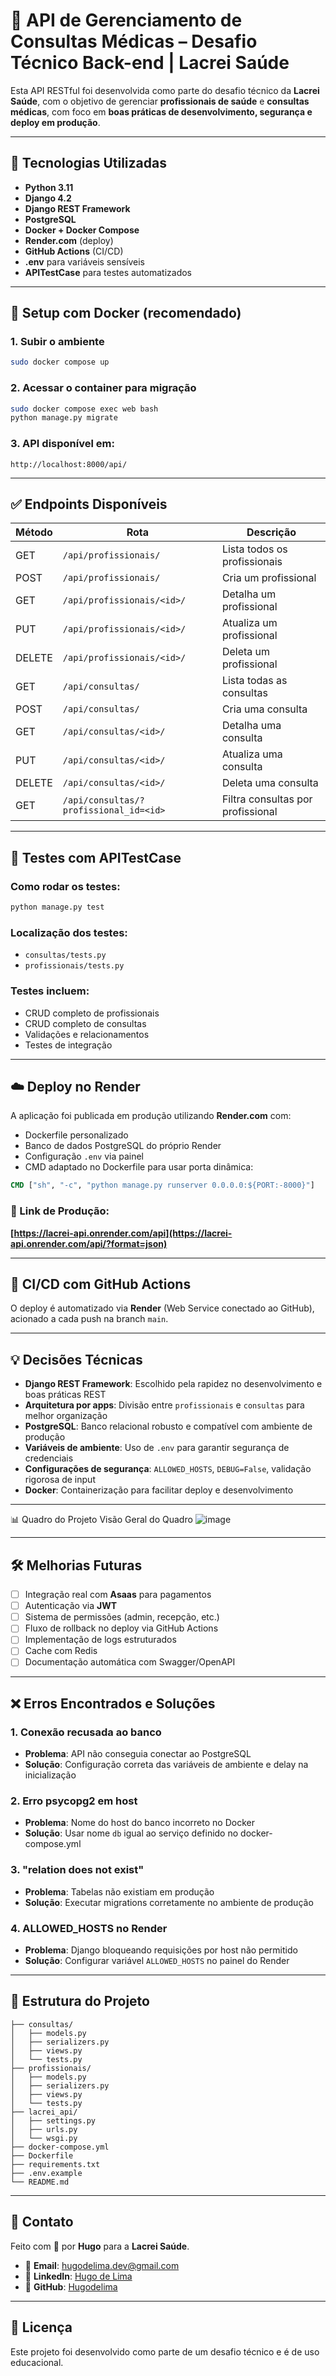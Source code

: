 # 🏥 API de Gerenciamento de Consultas Médicas – Desafio Técnico Back-end | Lacrei Saúde

Esta API RESTful foi desenvolvida como parte do desafio técnico da **Lacrei Saúde**, com o objetivo de gerenciar **profissionais de saúde** e **consultas médicas**, com foco em **boas práticas de desenvolvimento, segurança e deploy em produção**.

---

## 🚀 Tecnologias Utilizadas

- **Python 3.11**
- **Django 4.2**
- **Django REST Framework**
- **PostgreSQL**
- **Docker + Docker Compose**
- **Render.com** (deploy)
- **GitHub Actions** (CI/CD)
- **.env** para variáveis sensíveis
- **APITestCase** para testes automatizados

---

## 🐳 Setup com Docker (recomendado)

### 1. Subir o ambiente
```bash
sudo docker compose up
```

### 2. Acessar o container para migração
```bash
sudo docker compose exec web bash
python manage.py migrate
```

### 3. API disponível em:
```
http://localhost:8000/api/
```

---

## ✅ Endpoints Disponíveis

| Método | Rota | Descrição |
|--------|------|-----------|
| GET | `/api/profissionais/` | Lista todos os profissionais |
| POST | `/api/profissionais/` | Cria um profissional |
| GET | `/api/profissionais/<id>/` | Detalha um profissional |
| PUT | `/api/profissionais/<id>/` | Atualiza um profissional |
| DELETE | `/api/profissionais/<id>/` | Deleta um profissional |
| GET | `/api/consultas/` | Lista todas as consultas |
| POST | `/api/consultas/` | Cria uma consulta |
| GET | `/api/consultas/<id>/` | Detalha uma consulta |
| PUT | `/api/consultas/<id>/` | Atualiza uma consulta |
| DELETE | `/api/consultas/<id>/` | Deleta uma consulta |
| GET | `/api/consultas/?profissional_id=<id>` | Filtra consultas por profissional |

---

## 🧪 Testes com APITestCase

### Como rodar os testes:
```bash
python manage.py test
```

### Localização dos testes:
- `consultas/tests.py`
- `profissionais/tests.py`

### Testes incluem:
- CRUD completo de profissionais
- CRUD completo de consultas
- Validações e relacionamentos
- Testes de integração

---

## ☁️ Deploy no Render

A aplicação foi publicada em produção utilizando **Render.com** com:

- Dockerfile personalizado
- Banco de dados PostgreSQL do próprio Render
- Configuração `.env` via painel
- CMD adaptado no Dockerfile para usar porta dinâmica:

```dockerfile
CMD ["sh", "-c", "python manage.py runserver 0.0.0.0:${PORT:-8000}"]
```

### 🔗 Link de Produção:
**[https://lacrei-api.onrender.com/api](https://lacrei-api.onrender.com/api/?format=json)**

---

## 🔁 CI/CD com GitHub Actions

O deploy é automatizado via **Render** (Web Service conectado ao GitHub), acionado a cada push na branch `main`.

---

## 💡 Decisões Técnicas

- **Django REST Framework**: Escolhido pela rapidez no desenvolvimento e boas práticas REST
- **Arquitetura por apps**: Divisão entre `profissionais` e `consultas` para melhor organização
- **PostgreSQL**: Banco relacional robusto e compatível com ambiente de produção
- **Variáveis de ambiente**: Uso de `.env` para garantir segurança de credenciais
- **Configurações de segurança**: `ALLOWED_HOSTS`, `DEBUG=False`, validação rigorosa de input
- **Docker**: Containerização para facilitar deploy e desenvolvimento

---
📊 Quadro do Projeto
Visão Geral do Quadro
![image](https://github.com/user-attachments/assets/2505eb72-b2f7-4463-9e8b-5556e12570b8)

---

## 🛠️ Melhorias Futuras

- [ ] Integração real com **Asaas** para pagamentos
- [ ] Autenticação via **JWT**
- [ ] Sistema de permissões (admin, recepção, etc.)
- [ ] Fluxo de rollback no deploy via GitHub Actions
- [ ] Implementação de logs estruturados
- [ ] Cache com Redis
- [ ] Documentação automática com Swagger/OpenAPI

---

## ❌ Erros Encontrados e Soluções

### 1. **Conexão recusada ao banco**
- **Problema**: API não conseguia conectar ao PostgreSQL
- **Solução**: Configuração correta das variáveis de ambiente e delay na inicialização

### 2. **Erro psycopg2 em host**
- **Problema**: Nome do host do banco incorreto no Docker
- **Solução**: Usar nome `db` igual ao serviço definido no docker-compose.yml

### 3. **"relation does not exist"**
- **Problema**: Tabelas não existiam em produção
- **Solução**: Executar migrations corretamente no ambiente de produção

### 4. **ALLOWED_HOSTS no Render**
- **Problema**: Django bloqueando requisições por host não permitido
- **Solução**: Configurar variável `ALLOWED_HOSTS` no painel do Render

---

## 📁 Estrutura do Projeto

```
├── consultas/
│   ├── models.py
│   ├── serializers.py
│   ├── views.py
│   └── tests.py
├── profissionais/
│   ├── models.py
│   ├── serializers.py
│   ├── views.py
│   └── tests.py
├── lacrei_api/
│   ├── settings.py
│   ├── urls.py
│   └── wsgi.py
├── docker-compose.yml
├── Dockerfile
├── requirements.txt
├── .env.example
└── README.md
```

---

## 🤝 Contato

Feito com 💙 por **Hugo** para a **Lacrei Saúde**.

- 📧 **Email**: hugodelima.dev@gmail.com
- 🔗 **LinkedIn**: [Hugo de Lima](https://linkedin.com/in/hugo-de-lima)
- 🐙 **GitHub**: [Hugodelima](https://github.com/Hugodelima)

---

## 📝 Licença

Este projeto foi desenvolvido como parte de um desafio técnico e é de uso educacional.
